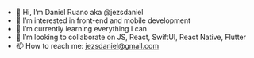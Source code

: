 - 👋 Hi, I’m Daniel Ruano aka @jezsdaniel
- 👀 I’m interested in front-end and mobile development
- 🌱 I’m currently learning everything I can
- 💞️ I’m looking to collaborate on JS, React, SwiftUI, React Native, Flutter
- 📫 How to reach me: jezsdaniel@gmail.com

<!---
jezsdaniel/jezsdaniel is a ✨ special ✨ repository because its `README.md` (this file) appears on your GitHub profile.
You can click the Preview link to take a look at your changes.
--->
